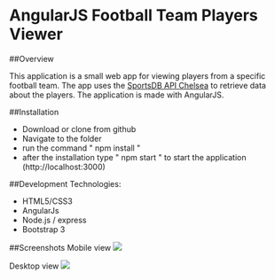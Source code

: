 # AngularJS Football Team Players Viewer

##Overview

This application is a small web app for viewing players from a specific football team. The app uses the [SportsDB API Chelsea](http://www.thesportsdb.com/api/v1/json/1/searchplayers.php?t=Chelsea )
 to retrieve data about the players.
 The application is made with AngularJS.

##Installation

 - Download or clone from github
 - Navigate to the folder
 - run the command " npm install "
 - after the installation type " npm start " to start the application
 (http://localhost:3000)

##Development
Technologies:

- HTML5/CSS3
- AngularJs 
- Node.js / express
- Bootstrap 3

##Screenshots
Mobile view
 <img src="https://drive.google.com/uc?id=1bPElizTY-f5nKevwW5yRsiylduFhH5pk" />

Desktop view
 <img src="https://drive.google.com/uc?id=1XxNeVu9sO0JKEYAZSDiEsPLMy3-cW7Ly" />



